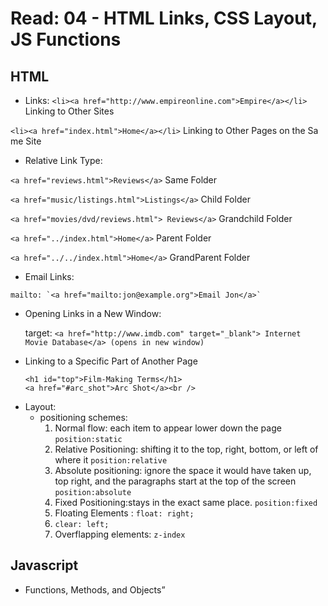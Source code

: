 # Read: 04 - HTML Links, CSS Layout, JS Functions
## HTML
+ Links:
`<li><a href="http://www.empireonline.com">Empire</a></li>` Linking to Other Sites

`<li><a href="index.html">Home</a></li>` Linking to Other Pages on the Sa me Site

   * Relative Link Type:

`<a href="reviews.html">Reviews</a>`  Same Folder 

 `<a href="music/listings.html">Listings</a>` Child Folder
 
  `<a href="movies/dvd/reviews.html"> Reviews</a>` Grandchild Folder
  
 `<a href="../index.html">Home</a>` Parent Folder
 
 `<a href="../../index.html">Home</a>` GrandParent Folder
 
   * Email Links:
 
    mailto: `<a href="mailto:jon@example.org">Email Jon</a>`
    
   * Opening Links in a New Window:
 
     target: `<a href="http://www.imdb.com" target="_blank"> Internet Movie Database</a> (opens in new window)`
     
   * Linking to a Specific Part of Another Page  
     ```
     <h1 id="top">Film-Making Terms</h1>
     <a href="#arc_shot">Arc Shot</a><br />
     ```
  + Layout:
    * positioning schemes:
       1. Normal flow: each item to appear lower down the page `position:static`
       2. Relative Positioning: shifting it to the top, right, bottom, or left of where it `position:relative`
       3. Absolute positioning: ignore the space it would have taken up, top right, and the paragraphs start at the top of the screen `position:absolute`
       4. Fixed Positioning:stays in the exact same place. `position:fixed` 
       5. Floating Elements : `float: right;`
       6. `clear: left;`
       7. Overflapping elements: `z-index`

      
   ## Javascript
   * Functions, Methods, and Objects” 
     
     
     
